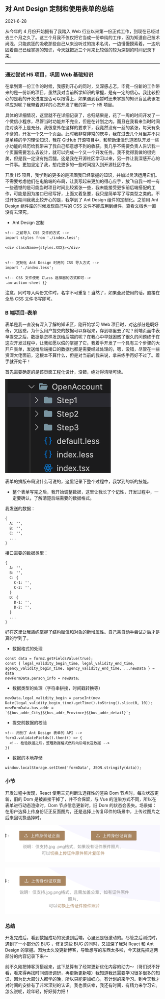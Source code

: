 ## 对 Ant Design 定制和使用表单的总结

2021-6-28

从今年的 4 月份开始拥有了我踏入 Web 行业以来第一份正式工作，到现在已经过去三个月之久了。这三个月我不仅仅把它当成一份单纯的工作，因为知道自己技术尚浅，只能疯狂的吸收那些自己从来没听过的技术名词，一边慢慢摸索着，一边巩固着自己已经掌握的知识，今天就把近三个月来比较做的较为深刻的时间记录下来。

---

### 通过尝试 H5 项目，巩固 Web 基础知识

在拿到第一份工作的时候，我感到开心的同时，又深感忐忑。毕竟一份新的工作带来的是一份新的项目，虽然我对当前所学知识的掌握，是有一定的信心。我比较担心的是我的开发进度是否可以跟得上，如果遇到我暂时还未掌握的知识盲区我该怎样应对呢？我带着这样的心态开发了我的第一个 H5 项目。

具体的详细情况，这里就不在详细记录了，总归结果是，花了一周的时间开发了一个微信小程序，尽管当时功能并不完全，但是在计划之内。而且在我看来当时时间绝对谈不上是充分。我很意外在这样的要求下，我竟然没有一丝的紧张，每天有条不紊的，开发一个又一个页面。此时我非常非常的庆幸，我在过去几个月里并不只是单纯的学习理论知识，我在 GitHub 开源项目中，和帮助津津乐道团队开发一些小功能的经历给我带来了我自己都意想不到的收获。我几乎不需要负责人告诉我一个页面需要怎么去设计，就可以完成一个又一个开发任务。我不觉得我做的很完美，但是我一定没有拖后腿。这是我在开源社区学习以来，另一件让我深感开心的一件事。更加坚定了我，想花更多的一些时间投入到开源社区中去。

开发 H5 项目，我学到的更多的是巩固我已经掌握的知识，并加以灵活运用它们。不需要考虑他们在电脑端的布局，让我写起来更加的得心应手，放飞自我～唯一有一些遗憾的是可能当时项目时间比较紧张一些，我未能接受更多前后端搭配的工作，可能是因为接口已经写好，上面又着急要，我只是简单写了写类型之类的。不过开发期间我我比较开心的是，我学到了 Ant Design 组件的定制化。之前用 Ant Design 组件库的时候发现自己写的 CSS 文件不能应用到组件，查看文档也一直没有去深究。

- Ant Design 定制

```
<!-- 之前导入 CSS 文件的方式 -->
import styles from './index.less';

<div className={styles.XXX}></div>


<!-- 定制化 Ant Design 时用的 CSS 导入方式 -->
import './index.less';

<!-- CSS 文件使用 Class 选择器的方式即可-->
.am-action-sheet {}
```

注意，同时导入两份文件时，名字不可重复！当然了，如果全局使用的话，直接在全局 CSS 文件书写即可。

### B 端项目-表单

表单是我一直没有深入了解的知识区，刚开始学习 Web 项目时，对这部分是既好奇，又困惑，为什么用户提交的数据可以存起来，存到哪里去了呢？前端页面中表单提交之后，数据是怎样发送给后端的呢？在我心中早就困惑了很久的问题终于在这次开发过程中，让我如愿以偿的掌握了它。我着手开发了一个具有三个步骤的大开户表单，发送给后端接口的数据也都是需要经过处理的，嗯，没错，尽管在一些资深大佬面前，这根本不算什么，但是对当前的我来说，拿来练手再好不过了。着手就开始干！

首先需要确定的是该页面工程化设计，没错，绝对得清晰可读。

![](/static/images/blog/6-28.1.png)

表单的排版布局没什么可说的，这里记录下整个过程中，我学到的新的技能。

- 整个表单写完之后，我开始调整数据，这里让我长了个记性，开发过程中，一定要确认，了解清楚后端需要的数据格式。

我发送的数据：
```
{
  A: '',
  B: '',
  C: '',
  ...
}
```

接口需要的数据类型：
```
{
  A: '',
  B: '',
  C: {
    C-1: '',
    C-2: '',
  }
  D: {
    D-1: '',
    D-2: '',
  }
  ...
}
```

好在这里让我熟练掌握了结构赋值和对象的新增属性。自己亲自动手尝试之后才是真的学到了。

- 数据格式的处理

```
const data = form2.getFieldsValue(true);
const { legal_validity_begin_time, legal_validity_end_time, agency_validity_begin_time, agency_validity_end_time, ...newData } = data
newFormData.person_info = newData;
```

- 数据类型的处理（字符串拼接，时间戳转换等）

```
newData.legal_validity_begin = parseInt(new Date(legal_validity_begin_time).getTime().toString().slice(0, 10));
newFormData.bus_addr = `${bus_addr_City}${bus_addr_Province}${bus_addr_detail}`;
```

- 提交前数据的校验

```
<!-- 用到了 Ant Design 表单的 API -->
form3.validateFields().then(() => {
  <!-- 检验数据之后，整理数据格式然后向后端发送数据 -->
})
```

- 数据的本地存储

```
window.localStorage.setItem('formData', JSON.stringify(data));
```

### 小节

开发过程中发现，React 使用三元判断法选择性的渲染 Dom 节点时，每次状态更新，旧的 Dom 是被直接干掉了，并不会保留，与 Vue 的渲染方式不同，所以在表单进行动态渲染时，Dom 节点信息更新时，旧 Dom 的状态会丢失。场景如：在用户选择上传身份证正反面图片，还是选择上传复印件的场景中，上传过图片之后来回切换选择时。

![](/static/images/blog/6-28.2.png)

![](/static/images/blog/6-28.3.png)

### 总结

开发完成后，看到数据成功的发送到后端，心里还是很激动的。尽管之后测试时，遇到了一小部分的 BUG ，修复这些 BUG 的同时，又加深了我对 React 和 Ant Design 的掌握。因为太久没更新博客，导致想写的东西太多啦，今天就先把这两部分的内容记录下来～

前不久刚把博客页搭起来，这下总算有了经常更新优化内容的动力～（哥们说不好看，看来得再找时间调研调研，再更新更新喽）我知道我还需要学习很多很多的知识，因为比大部分人都学的晚，所以只能更加细心，有计划的来学习。到今天我才对时间的安排有了非常深刻的认识。我也很庆幸，我还有时间，有精力来学习它。怎么说呢，趁年轻，好好努力把！
